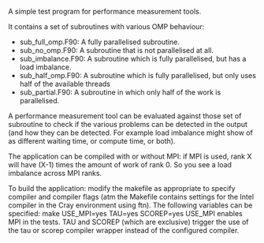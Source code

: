 A simple test program for performance measurement tools.

It contains a set of subroutines with various OMP behaviour:
- sub_full_omp.F90: A fully parallelised subroutine.
- sub_no_omp.F90: A subroutine that is not parallelised at all.
- sub_imbalance.F90: A subroutine which is fully parallelised, but has a load imbalance.
- sub_half_omp.F90: A subroutine which is fully parallelised, but only uses half of the available threads
- sub_partial.F90: A subroutine in which only half of the work is parallelised.

A performance measurement tool can be evaluated against those set of subroutine to check
if the various problems can be detected in the output (and how they can be detected.
For example load imbalance might show of as different waiting time, or compute time, or both).

The application can be compiled with or without MPI: if MPI is used, rank X will have (X-1)
times the amount of work of rank 0. So you see a load imbalance across MPI ranks.

To build the application:
modify the makefile as appropriate to specify compiler and compiler flags (atm the
Makefile contains settings for the Intel compiler in the Cray environment using ftn).
The following variables can be specified:
make USE_MPI=yes TAU=yes SCOREP=yes
USE_MPI enables MPI in the tests. TAU and SCOREP (which are exclusive) trigger the
use of the tau or scorep compiler wrapper instead of the configured compiler.

